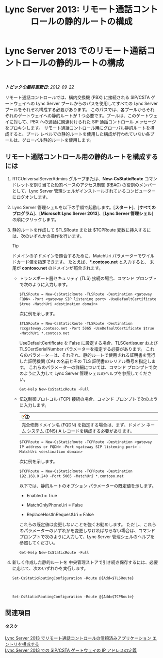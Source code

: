 ﻿---
title: 'Lync Server 2013: リモート通話コントロールの静的ルートの構成'
TOCTitle: リモート通話コントロールの静的ルートの構成
ms:assetid: f7003023-443d-48ee-989b-71e8b0b0abbd
ms:mtpsurl: https://technet.microsoft.com/ja-jp/library/Gg615051(v=OCS.15)
ms:contentKeyID: 48274158
ms.date: 05/19/2016
mtps_version: v=OCS.15
ms.translationtype: HT
---

# Lync Server 2013 でのリモート通話コントロールの静的ルートの構成

 

_**トピックの最終更新日:** 2012-09-22_

リモート通話コントロールでは、構内交換機 (PBX) に接続される SIP/CSTA ゲートウェイへの Lync Server プールからのパスを使用してすべての Lync Server プールをそれぞれ構成する必要があります。 このパスでは、各プールからそれぞれのゲートウェイへの静的ルートが 1 つ必要です。プールは、このゲートウェイに対して、PBX への通話に関連付けられた SIP 通話コントロール メッセージをプロキシします。 リモート通話コントロール用にグローバル静的ルートを構成すると、プール レベルでの静的ルートを使用した構成が行われていない各プールは、グローバル静的ルートを使用します。

## リモート通話コントロール用の静的ルートを構成するには

1.  RTCUniversalServerAdmins グループまたは、**New-CsStaticRoute** コマンドレットを割り当てた役割ベースのアクセス制御 (RBAC) の役割のメンバーとして、Lync Server 管理シェルがインストールされているコンピューターにログオンします。

2.  Lync Server 管理シェルを以下の手順で起動します。\[**スタート**\]、\[**すべてのプログラム**\]、\[**Microsoft Lync Server 2013**\]、\[**Lync Server 管理シェル**\] の順にクリックします。

3.  静的ルートを作成して $TLSRoute または $TCPRoute 変数に挿入するには、次のいずれかの操作を行います。
    

    > [!TIP]
    > ドメインの子ドメインを照合するために、MatchUri パラメーターでワイルドカード値を指定できます。 たとえば、<STRONG>*.contoso.net</STRONG> と入力すると、 末尾が <STRONG>contoso.net</STRONG> のドメインが照合されます。

    
      - トランスポート層セキュリティ (TLS) 接続の場合、コマンド プロンプトで次のように入力します。
        
            $TLSRoute = New-CsStaticRoute -TLSRoute -Destination <gateway FQDN> -Port <gateway SIP listening port> -UseDefaultCertificate $true -MatchUri <destination domain>
        
        次に例を示します。
        
            $TLSRoute = New-CsStaticRoute -TLSRoute -Destination rccgateway.contoso.net -Port 5065 -UseDefaultCertificate $true -MatchUri *.contoso.net
        
        UseDefaultCertificate を False に設定する場合、TLSCertIssuer および TLSCertSerialNumber パラメーターを指定する必要があります。 これらのパラメーターは、それぞれ、静的ルートで使用される証明書を発行した証明機関 (CA) の名前とその TLS 証明書のシリアル番号を指定します。 これらのパラメーターの詳細については、コマンド プロンプトで次のように入力して Lync Server 管理シェルのヘルプを参照してください。
        
            Get-Help New-CsStaticRoute -Full
    
      - 伝送制御プロトコル (TCP) 接続の場合、コマンド プロンプトで次のように入力します。
        
        <table>
        <thead>
        <tr class="header">
        <th><img src="images/Gg412781.note(OCS.15).gif" title="note" alt="note" />注:</th>
        </tr>
        </thead>
        <tbody>
        <tr class="odd">
        <td>完全修飾ドメイン名 (FQDN) を指定する場合は、まず、ドメイン ネーム システム (DNS) A レコードを構成する必要があります。</td>
        </tr>
        </tbody>
        </table>
        
            $TCPRoute = New-CsStaticRoute -TCPRoute -Destination <gateway IP address or FQDN> -Port <gateway SIP listening port> -MatchUri <destination domain>
        
        次に例を示します。
        
            $TCPRoute = New-CsStaticRoute -TCPRoute -Destination 192.168.0.240 -Port 5065 -MatchUri *.contoso.net
        
        以下では、静的ルートのオプション パラメーターの既定値を示します。
        
          - Enabled = True
        
          - MatchOnlyPhoneUri = False
        
          - ReplaceHostInRequestUri = False
        
        これらの既定値は変更しないことを強くお勧めします。 ただし、これらのパラメーターのいずれかを変更しなければならない場合は、コマンド プロンプトで次のように入力して、Lync Server 管理シェルのヘルプを参照してください。
        
            Get-Help New-CsStaticRoute -Full

4.  新しく作成した静的ルートを 中央管理ストアで引き続き保存するには、必要に応じて、次のいずれかを実行します。
    
        Set-CsStaticRoutingConfiguration -Route @{Add=$TLSRoute}

     &nbsp;
    
        Set-CsStaticRoutingConfiguration -Route @{Add=$TCPRoute}

## 関連項目

#### タスク

[Lync Server 2013 でリモート通話コントロールの信頼済みアプリケーション エントリを構成する](lync-server-2013-configure-a-trusted-application-entry-for-remote-call-control.md)  
[Lync Server 2013 での SIP/CSTA ゲートウェイの IP アドレスの定義](lync-server-2013-define-a-sip-csta-gateway-ip-address.md)

